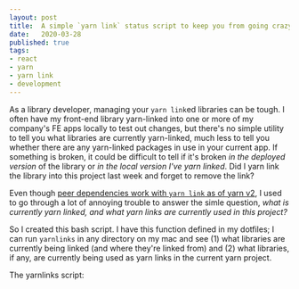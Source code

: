 ```yaml
---
layout: post
title:  A simple `yarn link` status script to keep you from going crazy
date:   2020-03-28
published: true
tags:
- react
- yarn
- yarn link
- development 
---
```


As a library developer, managing your `yarn link`ed libraries can be tough. I often have my front-end library yarn-linked into one or more of my company's FE apps locally to test out changes, but there's no simple utility to tell you what libraries are currently yarn-linked, much less to tell you whether there are any yarn-linked packages in use in your current app. If something is broken, it could be difficult to tell if it's broken _in the deployed version_ of the library or _in the local version I've yarn linked_. Did I yarn link the library into this project last week and forget to remove the link?

Even though [peer dependencies work with `yarn link` as of yarn v2](https://dev.to/arcanis/introducing-yarn-2-4eh1#improved-peer-dependency-links), I used to go through a lot of annoying trouble to answer the simle question, _what is currently yarn linked, and what yarn links are currently used in this project?_

So I created this bash script. I have this function defined in my dotfiles; I can run `yarnlinks` in any directory on my mac and see (1) what libraries are currently being linked (and where they're linked from) and (2) what libraries, if any, are currently being used as yarn links in the current yarn project.

The yarnlinks script:

<script src="https://gist.github.com/chadlavi/6b74e9ccbbf600c3bd1ee4f081039d95.js"></script>